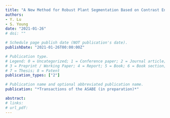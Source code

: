 ```yaml
---
title: "A New Method for Robust Plant Segmentation Based on Contrast Enhancement and Automatic Thresholding"
authors: 
- Y. Lu 
- S. Young
date: "2021-01-26"
# doi: ""

# Schedule page publish date (NOT publication's date).
publishDate: "2021-01-26T00:00:00Z"

# Publication type.
# Legend: 0 = Uncategorized; 1 = Conference paper; 2 = Journal article;
# 3 = Preprint / Working Paper; 4 = Report; 5 = Book; 6 = Book section;
# 7 = Thesis; 8 = Patent
publication_types: ["2"]

# Publication name and optional abbreviated publication name.
publication: "*Transactions of the ASABE (in preparation)*"

abstract: 
# links:
# url_pdf: 
---
```

